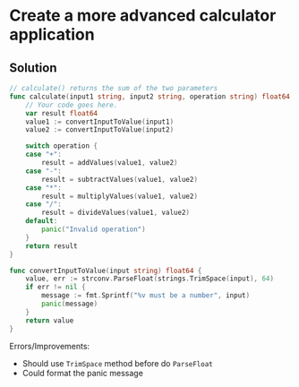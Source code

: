 # Create a more advanced calculator application

## Solution

```go
// calculate() returns the sum of the two parameters
func calculate(input1 string, input2 string, operation string) float64 {
    // Your code goes here.
	var result float64
	value1 := convertInputToValue(input1)
	value2 := convertInputToValue(input2)

	switch operation {
	case "+":
		result = addValues(value1, value2)
	case "-":
		result = subtractValues(value1, value2)
	case "*":
		result = multiplyValues(value1, value2)
	case "/":
		result = divideValues(value1, value2)
	default:
		panic("Invalid operation")
	}
	return result
}

func convertInputToValue(input string) float64 {
	value, err := strconv.ParseFloat(strings.TrimSpace(input), 64)
	if err != nil {
		message := fmt.Sprintf("%v must be a number", input)
		panic(message)
	}
	return value
}
```

Errors/Improvements:
 - Should use `TrimSpace` method before do `ParseFloat`
 - Could format the panic message
